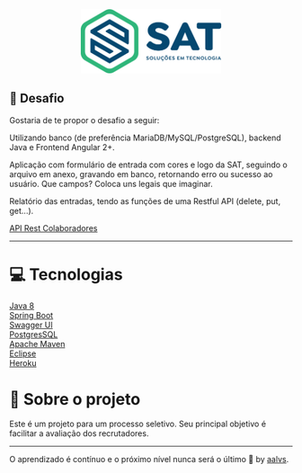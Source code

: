 <div align='center'>
<img src=".github/logo.png" width='250'>
</div>

## 🚀 Desafio

Gostaria de te propor o desafio a seguir:

Utilizando banco (de preferência MariaDB/MySQL/PostgreSQL), backend Java e Frontend Angular 2+.

Aplicação com formulário de entrada com cores e logo da SAT, seguindo o arquivo em anexo, gravando em banco, retornando erro ou sucesso ao usuário. Que campos? Coloca uns legais que imaginar.

Relatório das entradas, tendo as funções de uma Restful API (delete, put, get...).


[API Rest Colaboradores](https://challenge-sat-apirest.herokuapp.com/swagger-ui.html#/colaborador-resource)

---

# 💻 Tecnologias

<a href='https://www.oracle.com/java/technologies/'>Java 8</a>
<br/>
<a href='https://spring.io/projects/spring-boot'>Spring Boot</a>
<br/>
<a href='https://swagger.io/tools/swagger-ui/'>Swagger UI</a>
<br/>
<a href='https://www.postgresql.org/'>PostgresSQL</a>
<br/>
<a href='http://maven.apache.org/'>Apache Maven</a>
<br/>
<a href='https://www.eclipse.org/'>Eclipse</a>
<br/>
<a href='heroku.com/'>Heroku</a>

# 📝 Sobre o projeto

Este é um projeto para um processo seletivo. Seu principal objetivo é facilitar a avaliação dos recrutadores.

---

O aprendizado é contínuo e o próximo nível nunca será o último 🚀 by [aalvs](https://app.rocketseat.com.br/me/aalvs).
